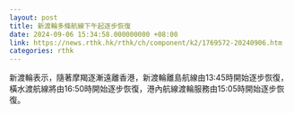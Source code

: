 ```yaml
---
layout: post
title: 新渡輪多條航線下午起逐步恢復
date: 2024-09-06 15:34:58.000000000 +08:00
link: https://news.rthk.hk/rthk/ch/component/k2/1769572-20240906.htm
categories: rthk
---
```


新渡輪表示，隨著摩羯逐漸遠離香港，新渡輪離島航線由13:45時開始逐步恢復，橫水渡航線將由16:50時開始逐步恢復，港內航線渡輪服務由15:05時開始逐步恢復。
